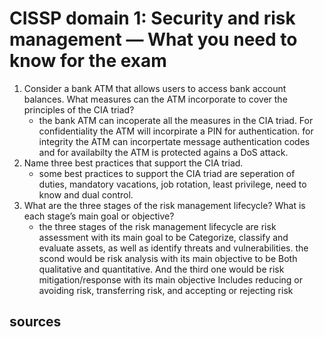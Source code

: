 # CISSP domain 1: Security and risk management — What you need to know for the exam
1) Consider a bank ATM that allows users to access bank account balances. What measures can the ATM incorporate to cover the principles of the CIA triad?
    - the bank ATM can incoperate all the measures in the CIA triad.  For confidentiality the ATM will incorpirate a PIN for authentication.  for integrity the ATM can incorpertate message authentication codes and for availabilty the ATM is protected agains a DoS attack.  
2) Name three best practices that support the CIA triad.
    - some best practices to support the CIA triad are seperation of duties, mandatory vacations, job rotation, least privilege, need to know and dual control. 
3) What are the three stages of the risk management lifecycle? What is each stage’s main goal or objective?
    - the three stages of the risk management lifecycle are risk assessment with its main goal to be Categorize, classify and evaluate assets, as well as identify threats and vulnerabilities. the scond would be risk analysis with its main objective to be Both qualitative and quantitative.  And the third one would be risk mitigation/response with its main objective Includes reducing or avoiding risk, transferring risk, and accepting or rejecting risk
## sources
    